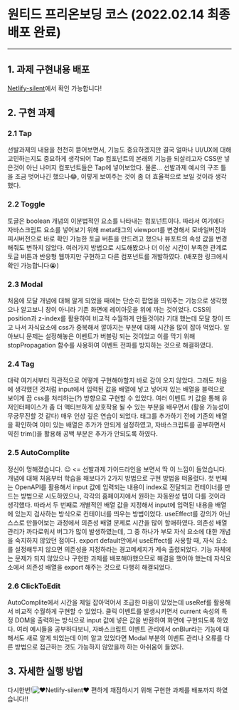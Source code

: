 # 원티드 프리온보딩 코스 (2022.02.14 최종 배포 완료)

----------------------------------------------------

## 1. 과제 구현내용 배포
[Netlify-silent](https://priceless-sinoussi-748198.netlify.app/)에서 확인 가능합니다!

## 2. 구현 과제
### 2.1 Tap
선발과제의 내용을 천천히 뜯어보면서, 기능도 중요하겠지만 결국 얼마나 UI/UX에 대해 고민하는지도 중요하게 생각되어
Tap 컴포넌트의 본래의 기능을 되살리고자 CSS만 넣은것이 아닌 나머지 컴포넌트들은 Tap에 넣어보았다. 물론...
선발과제 예시의 구조 틀을 조금 벗어나긴 했으나😂, 이렇게 보여주는 것이 좀 더 효율적으로 보일 것이라 생각했다.

### 2.2 Toggle
토글은 boolean 개념의 이분법적인 요소를 나타내는 컴포넌트이다. 따라서 여기에다 자바스크립트 요소를 넣어보기 위해
meta태그의 viewport를 변경해서 모바일버전과 피시버전으로 바로 확인 가능한 토글 버튼을 만드려고 했으나 뷰포트의 속성
값을 변경해줘도 변하지 않았다. 여러가지 방법으로 시도해봤으나 더 이상 시간이 부족한 관계로 토글 버튼과 반응형 웹까지만
구현하고 다른 컴포넌트를 개발하였다. (배포한 링크에서 확인 가능합니다😭)

### 2.3 Modal
처음에 모달 개념에 대해 알게 되었을 때에는 단순히 팝업을 띄워주는 기능으로 생각했으나 알고보니 창이 아니라 기존 화면에 레이아웃을 위에 까는 것이었다.
CSS의 position과 z-index를 활용하여 비교적 수월하게 만들것이라 기대 했는데 모달 창이 뜨고 나서 자식요소에 css가 중복해서 깔아지는 부분에 대해
시간을 많이 잡아 먹었다. 알아보니 문제는 설정해놓은 이벤트가 버블링 되는 것이었고 이를 막기 위해 stopPropagation 함수를 사용하여 이벤트 전파를 방지하는 것으로 해결하였다.

### 2.4 Tag
대략 여기서부터 직관적으로 어떻게 구현해야할지 바로 감이 오지 않았다. 그래도 처음에 생각했던 것처럼 input에서 입력된 값을 배열에 넣고 넣어져 있는 배열을 블럭으로 보이게 끔 css를 처리하는(?)
방향으로 구현할 수 있었다. 여러 이벤트 키 값을 통해 유저인터페이스가 좀 더 액티브하게 상호작용 될 수 있는 부분을 배우면서 (활용 가능성이 무궁무진할 것 같다) 매우 인상 깊은 연습이 되었다.
태그를 추가하기 전에 기존의 배열을 확인하여 이미 있는 배열은 추가가 안되게 설정하였고, 자바스크립트를 공부하면서 익힌 trim()을 활용해 공백 부분은 추가가 안되도록 하였다.

### 2.5 AutoComplite
정신이 멍해졌습니다. 😐 <= 선발과제 가이드라인을 보면서 딱 이 느낌이 들었습니다. 개념에 대해 처음부터 학습을 해보다가 2가지 방법으로 구현 방법을 떠올렸다. 첫 번째는 OpenAPI를 활용해서 input
값에 입력되는 내용이 index로 전달되고 컨테이너를 만드는 방법으로 시도하였으나, 각각의 홈페이지에서 원하는 자동완성 탭이 다를 것이라 생각했다. 따라서 두 번째로 개별적인 배열 값을 지정해서 
input에 입력된 내용을 배열에 있는지 검사하는 방식으로 컨테이너를 띄우는 방법이었다. useEffect를 강의가 아닌 스스로 만들어보는 과정에서 의존성 배열 문제로 시간을 많이 할애하였다. 의존성 배열 관리가 까다로워서 버그가 많이 발생하였는데, 그 중 하나가 부모 자식 요소에 대한 개념을 숙지하지 않았던 점이다. export default안에서 useEffect를 사용할 때, 자식 요소를 설정해두지 않으면 의존성을 지정하라는 경고메세지가 계속 출렸되었다. 기능 자체에는 문제가 되지 않았으나 구현한 과제를 배포해야했으므로 해결을 했어야 했는데 자식요소에서 의존성 배열을 export 해주는 것으로 다행히 해결되었다.

### 2.6 ClickToEdit
AutoComplite에서 시간을 제일 잡아먹어서 조급한 마음이 있었는데 useRef를 활용해서 비교적 수월하게 구현할 수 있었다. 클릭 이벤트를 발생시키면서 current 속성의 특정 DOM을 출력하는 방식으로 input 값에 넣은 값을 반환하여 화면에 구현되도록 하였다. 여러 예시들을 공부하다보니, 자바스크립트 이벤트 관리에서 onBlur라는 기능에 대해서도 새로 알게 되었는데 이미 알고 있었다면 Modal 부분의 이벤트 관리나 오류를 다른 방법으로 접근하는 것도 가능하지 않았을까 하는 아쉬움이 들었다.

## 3. 자세한 실행 방법
다시한번!![❤Netlify-silent❤](https://priceless-sinoussi-748198.netlify.app/) 편하게 채점하시기 위해 구현한 과제를 배포까지 하였습니다!!
